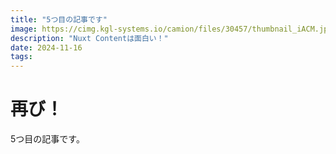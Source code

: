```yaml
---
title: "5つ目の記事です"
image: https://cimg.kgl-systems.io/camion/files/30457/thumbnail_iACM.jpg?x=1280
description: "Nuxt Contentは面白い！"
date: 2024-11-16
tags:
---
```


# 再び！

5つ目の記事です。
